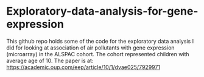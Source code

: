 # Exploratory-data-analysis-for-gene-expression

This github repo holds some of the code for the exploratory data analysis I did for looking at association of air pollutants with gene expression (microarray) in the ALSPAC cohort. The cohort represented children with average age of 10. The paper is at: https://academic.oup.com/eep/article/10/1/dvae025/7929971
